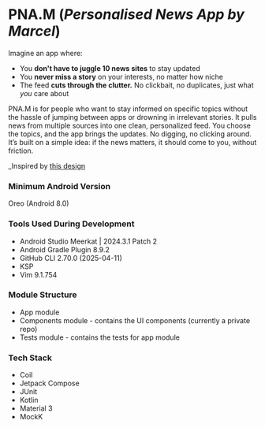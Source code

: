 # PNA.M (*Personalised News App by Marcel*)
Imagine an app where:  
- You **don't have to juggle 10 news sites** to stay updated  
- You **never miss a story** on your interests, no matter how niche  
- The feed **cuts through the clutter.** No clickbait, no duplicates, just what *you* care about
  
PNA.M is for people who want to stay informed on specific topics without the hassle of jumping between apps or drowning in irrelevant stories. It pulls news from multiple sources into one clean, personalized feed. You choose the topics, and the app brings the updates. No digging, no clicking around.
It’s built on a simple idea: if the news matters, it should come to you, without friction.

_Inspired by [this design](https://dribbble.com/shots/20391043-News-App)

### Minimum Android Version
Oreo (Android 8.0)

### Tools Used During Development
- Android Studio Meerkat | 2024.3.1 Patch 2
- Android Gradle Plugin 8.9.2
- GitHub CLI  2.70.0 (2025-04-11)
- KSP
- Vim 9.1.754

### Module Structure
- App module
- Components module - contains the UI components (currently a private repo)
- Tests module - contains the tests for app module

### Tech Stack
- Coil
- Jetpack Compose
- JUnit
- Kotlin
- Material 3
- MockK